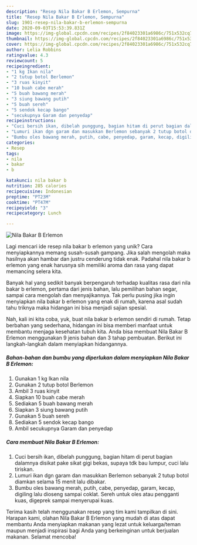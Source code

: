 ```yaml
---
description: "Resep Nila Bakar B Erlemon, Sempurna"
title: "Resep Nila Bakar B Erlemon, Sempurna"
slug: 1901-resep-nila-bakar-b-erlemon-sempurna
date: 2020-09-03T15:53:39.831Z
image: https://img-global.cpcdn.com/recipes/2f84023301a6986c/751x532cq70/nila-bakar-b-erlemon-foto-resep-utama.jpg
thumbnail: https://img-global.cpcdn.com/recipes/2f84023301a6986c/751x532cq70/nila-bakar-b-erlemon-foto-resep-utama.jpg
cover: https://img-global.cpcdn.com/recipes/2f84023301a6986c/751x532cq70/nila-bakar-b-erlemon-foto-resep-utama.jpg
author: Lelia Robbins
ratingvalue: 4.3
reviewcount: 5
recipeingredient:
- "1 kg Ikan nila"
- "2 tutup botol Berlemon"
- "3 ruas kinyit"
- "10 buah cabe merah"
- "5 buah bawang merah"
- "3 siung bawang putih"
- "5 buah sereh"
- "5 sendok kecap bango"
- "secukupnya Garam dan penyedap"
recipeinstructions:
- "Cuci bersih ikan, dibelah punggung, bagian hitam di perut bagian dalamnya disikat pake sikat gigi bekas, supaya tdk bau lumpur, cuci lalu tiriskan."
- "Lumuri ikan dgn garam dan masukkan Berlemon sebanyak 2 tutup botol diamkan selama 15 menit lalu dibakar."
- "Bumbu oles bawang merah, putih, cabe, penyedap, garam, kecap, digiling lalu dioseng sampai coklat. Sereh untuk oles atau pengganti kuas, digeprek sampai menyerupai kuas."
categories:
- Resep
tags:
- nila
- bakar
- b

katakunci: nila bakar b 
nutrition: 285 calories
recipecuisine: Indonesian
preptime: "PT23M"
cooktime: "PT47M"
recipeyield: "3"
recipecategory: Lunch

---
```



![Nila Bakar B Erlemon](https://img-global.cpcdn.com/recipes/2f84023301a6986c/751x532cq70/nila-bakar-b-erlemon-foto-resep-utama.jpg)

Lagi mencari ide resep nila bakar b erlemon yang unik? Cara menyiapkannya memang susah-susah gampang. Jika salah mengolah maka hasilnya akan hambar dan justru cenderung tidak enak. Padahal nila bakar b erlemon yang enak harusnya sih memiliki aroma dan rasa yang dapat memancing selera kita.

Banyak hal yang sedikit banyak berpengaruh terhadap kualitas rasa dari nila bakar b erlemon, pertama dari jenis bahan, lalu pemilihan bahan segar, sampai cara mengolah dan menyajikannya. Tak perlu pusing jika ingin menyiapkan nila bakar b erlemon yang enak di rumah, karena asal sudah tahu triknya maka hidangan ini bisa menjadi sajian spesial.




Nah, kali ini kita coba, yuk, buat nila bakar b erlemon sendiri di rumah. Tetap berbahan yang sederhana, hidangan ini bisa memberi manfaat untuk membantu menjaga kesehatan tubuh kita. Anda bisa membuat Nila Bakar B Erlemon menggunakan 9 jenis bahan dan 3 tahap pembuatan. Berikut ini langkah-langkah dalam menyiapkan hidangannya.

<!--inarticleads1-->

##### Bahan-bahan dan bumbu yang diperlukan dalam menyiapkan Nila Bakar B Erlemon:

1. Gunakan 1 kg Ikan nila
1. Gunakan 2 tutup botol Berlemon
1. Ambil 3 ruas kinyit
1. Siapkan 10 buah cabe merah
1. Sediakan 5 buah bawang merah
1. Siapkan 3 siung bawang putih
1. Gunakan 5 buah sereh
1. Sediakan 5 sendok kecap bango
1. Ambil secukupnya Garam dan penyedap




<!--inarticleads2-->

##### Cara membuat Nila Bakar B Erlemon:

1. Cuci bersih ikan, dibelah punggung, bagian hitam di perut bagian dalamnya disikat pake sikat gigi bekas, supaya tdk bau lumpur, cuci lalu tiriskan.
1. Lumuri ikan dgn garam dan masukkan Berlemon sebanyak 2 tutup botol diamkan selama 15 menit lalu dibakar.
1. Bumbu oles bawang merah, putih, cabe, penyedap, garam, kecap, digiling lalu dioseng sampai coklat. Sereh untuk oles atau pengganti kuas, digeprek sampai menyerupai kuas.




Terima kasih telah menggunakan resep yang tim kami tampilkan di sini. Harapan kami, olahan Nila Bakar B Erlemon yang mudah di atas dapat membantu Anda menyiapkan makanan yang lezat untuk keluarga/teman maupun menjadi inspirasi bagi Anda yang berkeinginan untuk berjualan makanan. Selamat mencoba!
